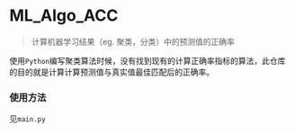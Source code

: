 # ML_Algo_ACC

> 计算机器学习结果（eg. 聚类，分类）中的预测值的正确率

使用`Python`编写聚类算法时候，没有找到现有的计算正确率指标的算法，此仓库的目的就是计算计算预测值与真实值最佳匹配后的正确率。

### 使用方法

见`main.py`

